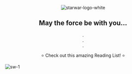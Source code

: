 <div align="center">
	
![starwar-logo-white](https://github.com/jasbears/jasbears-SW-ReadingList/assets/79122202/d5a9644e-d436-4356-ad8f-286848b8ecf1)


<h2> May the force be with you... </h2>
.
<br/>
.
<br/>
.
<br/>

⭐ Check out this amazing Reading List! ⭐ 
</div>

![sw-1](https://github.com/jasbears/jasbears-SW-ReadingList/assets/79122202/2a9cc813-29a4-4e6a-98e5-42c36fe14b01)
